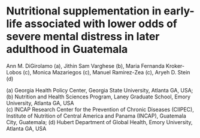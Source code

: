 # Nutritional  supplementation in early-life associated with lower odds of severe mental distress in later adulthood in Guatemala

Ann M. DiGirolamo (a), Jithin Sam Varghese (b), Maria Fernanda Kroker-Lobos (c), Monica Mazariegos (c), Manuel Ramirez-Zea (c), Aryeh D. Stein (d)    

(a) Georgia Health Policy Center, Georgia State University, Atlanta GA, USA;    
(b) Nutrition and Health Sciences Program, Laney Graduate School, Emory University, Atlanta GA, USA    
(c) INCAP Research Center for the Prevention of Chronic Diseases (CIIPEC), Institute of Nutrition of Central America and Panama (INCAP), Guatemala City, Guatemala; (d) Hubert Department of Global Health, Emory University, Atlanta GA, USA    

